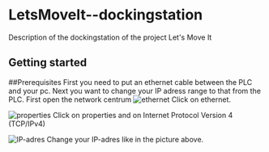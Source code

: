 # LetsMoveIt--dockingstation
Description of the dockingstation of the project Let's Move It

## Getting started


##Prerequisites
First you need to put an ethernet cable between the PLC and your pc. Next you want to change your IP adress range to that from the PLC.
First open the network centrum
![ethernet](https://user-images.githubusercontent.com/52155322/60008621-b0514680-9674-11e9-93cd-c1542019bed6.JPG)
Click on ethernet.

![properties](https://user-images.githubusercontent.com/52155322/60008631-b1827380-9674-11e9-8ca0-ce1922f27aa7.JPG)
Click on properties and on Internet Protocol Version 4 (TCP/IPv4)

![IP-adres](https://user-images.githubusercontent.com/52155322/60008624-b0e9dd00-9674-11e9-8bcd-f725272b71de.JPG)
Change your IP-adres like in the picture above.




